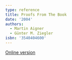 ```yaml
---
type: reference
title: Proofs From The Book
date: '2004'
authors:
  - Martin Aigner
  - Günter M. Ziegler
isbn: '3540404600'
---
```

[Online version](https://proofsfromthebook.github.io)
